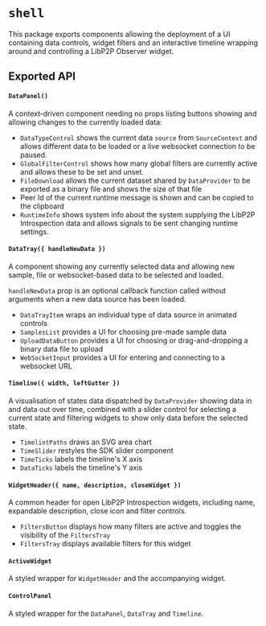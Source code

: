 # `shell`

This package exports components allowing the deployment of a UI containing data controls, widget filters and an interactive timeline wrapping around and controlling a LibP2P Observer widget.

## Exported API

#### `DataPanel()`

A context-driven component needing no props listing buttons showing and allowing changes to the currently loaded data:

 - `DataTypeControl` shows the current data `source` from `SourceContext` and allows different data to be loaded or a live websocket connection to be paused.
 - `GlobalFilterControl` shows how many global filters are currently active and allows these to be set and unset.
 - `FileDownload` allows the current dataset shared by `DataProvider` to be exported as a binary file and shows the size of that file
 - Peer Id of the current runtime message is shown and can be copied to the clipboard
 - `RuntimeInfo` shows system info about the system supplying the LibP2P Introspection data and allows signals to be sent changing runtime settings.

#### `DataTray({ handleNewData })`

A component showing any currently selected data and allowing new sample, file or websocket-based data to be selected and loaded.

`handleNewData` prop is an optional callback function called without arguments when a new data source has been loaded.

 - `DataTrayItem` wraps an individual type of data source in animated controls
 - `SamplesList` provides a UI for choosing pre-made sample data
 - `UploadDataButton` provides a UI for choosing or drag-and-dropping a binary data file to upload
 - `WebSocketInput` provides a UI for entering and connecting to a websocket URL

#### `Timeline({ width, leftGutter })`

A visualisation of states data dispatched by `DataProvider` showing data in and data out over time, combined with a slider control for selecting a current state and filtering widgets to show only data before the selected state.

 - `TimelintPaths` draws an SVG area chart
 - `TimeSlider` restyles the SDK slider component
 - `TimeTicks` labels the timeline's X axis
 - `DataTicks` labels the timeline's Y axis

#### `WidgetHeader({ name, description, closeWidget })`

A common header for open LibP2P Introspection widgets, including name, expandable description, close icon and filter controls.

 - `FiltersButton` displays how many filters are active and toggles the visibility of the `FiltersTray`
 - `FiltersTray` displays available filters for this widget

#### `ActiveWidget`

A styled wrapper for `WidgetHeader` and the accompanying widget.

#### `ControlPanel`

A styled wrapper for the `DataPanel`, `DataTray` and `Timeline`.